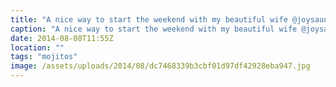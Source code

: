 ```yaml
---
title: "A nice way to start the weekend with my beautiful wife @joysaunders82 we love"
caption: "A nice way to start the weekend with my beautiful wife @joysaunders82 we love"
date: 2014-08-08T11:55Z
location: ""
tags: "mojitos"
image: /assets/uploads/2014/08/dc7468339b3cbf01d97df42928eba947.jpg
---
```

